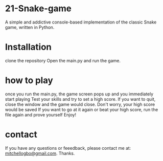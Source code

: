 # 21-Snake-game

A simple and addictive console-based implementation of the classic Snake game, written in Python.

# Installation

clone the repository
Open the main.py and run the game.

# how to play

once you run the main.py, the game screen pops up and you immediately start playing
Test your skills and try to set a high score.
If you want to quit, close the window and the game would close. Don't worry, your high score would be saved
If you want to go at it again or beat your high score, run the file again and prove yourself
Enjoy!

# contact

If you have any questions or feeedback, please contact me at: mitchellogbo@gmail.com.
Thanks.
